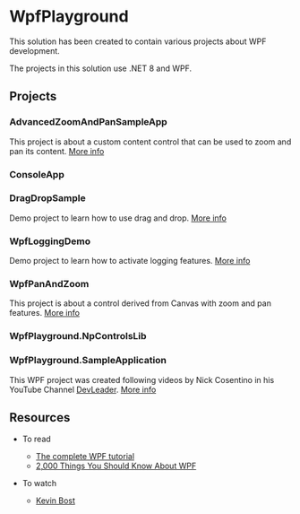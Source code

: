 # WpfPlayground

This solution has been created to contain various projects about WPF development.

The projects in this solution use .NET 8 and WPF.

## Projects

### AdvancedZoomAndPanSampleApp

This project is about a custom content control that can be used to zoom and pan its content. [More info](./src/AdvancedZoomAndPanSampleApp/README.md)

### ConsoleApp

### DragDropSample

Demo project to learn how to use drag and drop. [More info](./src/DragDropSample/README.md)

### WpfLoggingDemo

Demo project to learn how to activate logging features. [More info](./src/WpfLoggingDemo/README.md)

### WpfPanAndZoom

This project is about a control derived from Canvas with zoom and pan features. [More info](./src/WpfPanAndZoom/README.md)

### WpfPlayground.NpControlsLib

### WpfPlayground.SampleApplication

This WPF project was created following videos by Nick Cosentino in his YouTube Channel [DevLeader](https://www.youtube.com/@DevLeader). [More info](./src/WpfPlayground.SampleApplication/README.md)


## Resources

- To read
    - [The complete WPF tutorial](https://wpf-tutorial.com/)
    - [2,000 Things You Should Know About WPF](https://wpf.2000things.com/index/)

- To watch
    - [Kevin Bost](https://www.youtube.com/@Kitokeboo/videos)
    





